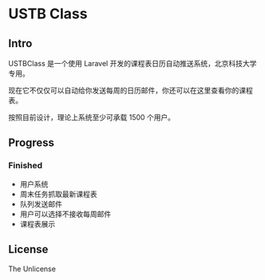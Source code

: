 # USTB Class

## Intro

USTBClass 是一个使用 Laravel 开发的课程表日历自动推送系统，北京科技大学专用。

现在它不仅仅可以自动给你发送每周的日历邮件，你还可以在这里查看你的课程表。

按照目前设计，理论上系统至少可承载 1500 个用户。

## Progress

### Finished

 - 用户系统
 - 周末任务抓取最新课程表
 - 队列发送邮件
 - 用户可以选择不接收每周邮件
 - 课程表展示

## License

The Unlicense
